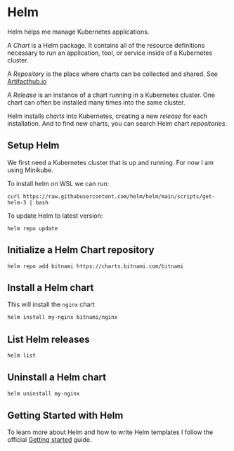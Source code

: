 # Helm

Helm helps me manage Kubernetes applications.

A *Chart* is a Helm package. It contains all of the resource definitions necessary to run an application, tool, or 
service inside of a Kubernetes cluster.

A *Repository* is the place where charts can be collected and shared. See [Artifacthub.io](https://artifacthub.io/)

A *Release* is an instance of a chart running in a Kubernetes cluster. One chart can often be installed many times 
into the same cluster.

Helm installs *charts* into Kubernetes, creating a new *release* for each installation. And to find new charts, you 
can search Helm chart *repositories*.

## Setup Helm

We first need a Kubernetes cluster that is up and running. For now I am using Minikube.

To install helm on WSL we can run:

```shell
curl https://raw.githubusercontent.com/helm/helm/main/scripts/get-helm-3 | bash
```

To update Helm to latest version:

```shell
helm repo update
```

## Initialize a Helm Chart repository

```shell
helm repo add bitnami https://charts.bitnami.com/bitnami
```

## Install a Helm chart

This will install the `nginx` chart

```bash
helm install my-nginx bitnami/nginx
```

## List Helm releases

```bash
helm list
```

## Uninstall a Helm chart

```bash
helm uninstall my-nginx
```

## Getting Started with Helm

To learn more about Helm and how to write Helm templates I follow the official 
[Getting started](https://helm.sh/docs/chart_template_guide/getting_started/) guide.




